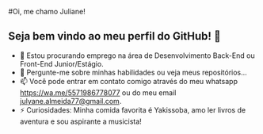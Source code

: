 #Oi, me chamo Juliane!
## Seja bem vindo ao meu perfil do GitHub! 👋

- 💼 Estou procurando emprego na área de Desenvolvimento Back-End ou Front-End Junior/Estágio.
- 💬 Pergunte-me sobre minhas habilidades ou veja meus repositórios...
- 📫 Você pode entrar em contato comigo através do meu whatsapp https://wa.me/5571986778077 ou do meu email julyane.almeida77@gmail.com.
- ⚡️ Curiosidades: Minha comida favorita é Yakissoba, amo ler livros de aventura e sou aspirante a musicista!
